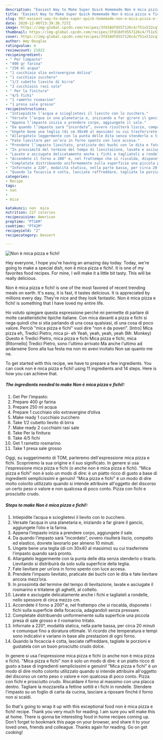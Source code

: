 ```yaml
---
description: "Easiest Way to Make Super Quick Homemade Non è mica pizza e fichi!"
title: "Easiest Way to Make Super Quick Homemade Non è mica pizza e fichi!"
slug: 997-easiest-way-to-make-super-quick-homemade-non-e-mica-pizza-e-fichi
date: 2020-12-06T23:39:38.727Z
image: https://img-global.cpcdn.com/recipes/3fd18dfd557126c4/751x532cq70/non-e-mica-pizza-e-fichi-recipe-main-photo.jpg
thumbnail: https://img-global.cpcdn.com/recipes/3fd18dfd557126c4/751x532cq70/non-e-mica-pizza-e-fichi-recipe-main-photo.jpg
cover: https://img-global.cpcdn.com/recipes/3fd18dfd557126c4/751x532cq70/non-e-mica-pizza-e-fichi-recipe-main-photo.jpg
author: Amy Douglas
ratingvalue: 4
reviewcount: 21822
recipeingredient:
- " Per limpasto"
- "400 gr farina"
- "250 ml acqua"
- "1 cucchiaio olio extravergine doliva"
- "1 cucchiaio zucchero"
- "1/2 cubetto lievito di birra"
- "2 cucchiaini rasi sale"
- " Per la finitura"
- "4/5 fichi"
- "1 rametto rosmarino"
- "1 presa sale grosso"
recipeinstructions:
- "Intiepidite l’acqua e scioglietevi il lievito con lo zucchero."
- "Versate l’acqua in una planetaria e, iniziando a far girare il gancio, aggiungete l’olio e la farina."
- "Appena l’impasto inizia a prendere corpo, aggiungete il sale."
- "Da quando l’impasto sarà “incordato”, ovvero risulterà liscio, compatto ed elastico, dovrete lavorarlo per almeno 10 minuti."
- "Ungete bene una teglia (di cm 30x40 al massimo) su cui trasferirete l’impasto quando sarà pronto."
- "Allargatelo leggermente con la punta delle dita senza stenderlo o tirarlo. Lievitando si distribuirà da solo sulla superficie della teglia."
- "Fate lievitare per un’ora in forno spento con luce accesa."
- "Prendete l’impasto lievitato, praticate dei buchi con le dita e fate lievitare ancora mezz’ora."
- "In prossimità del termine del tempo di lievitazione, lavate e asciugate il rosmarino e tritatene gli aghetti, al coltello."
- "Lavate e asciugate delicatamente anche i fichi e tagliateli a rondelle, nello spessore di circa mezzo cm."
- "Accendete il forno a 200° e, nel frattempo che si riscalda, disponete i fichi sulla superficie della focaccia, adagiandoli senza pressare."
- "Completate distribuendo uniformemente sulla superficie una piccola presa di sale grosso e il rosmarino tritato."
- "Infornate a 220°, modalità statica, nella parte bassa, per circa 20 minuti e comunque fino a doratura ottimale. Vi ricordo che temperatura e tempi sono indicativi e variano in base alle prestazioni di ogni forno."
- "Quando la focaccia è cotta, lasciate raffreddare, tagliate le porzioni e gustatela con un buon prosciutto crudo dolce."
categories:
- Recipe
tags:
- non
- 
- mica

katakunci: non  mica 
nutrition: 217 calories
recipecuisine: American
preptime: "PT16M"
cooktime: "PT42M"
recipeyield: "2"
recipecategory: Dessert

---
```



![Non è mica pizza e fichi!](https://img-global.cpcdn.com/recipes/3fd18dfd557126c4/751x532cq70/non-e-mica-pizza-e-fichi-recipe-main-photo.jpg)

Hey everyone, I hope you're having an amazing day today. Today, we're going to make a special dish, non è mica pizza e fichi!. It is one of my favorites food recipes. For mine, I will make it a little bit tasty. This will be really delicious.

Non è mica pizza e fichi! is one of the most favored of recent trending meals on earth. It's easy, it is fast, it tastes delicious. It is appreciated by millions every day. They're nice and they look fantastic. Non è mica pizza e fichi! is something that I have loved my entire life.

Ho voluto spiegare questa espressione perché mi permette di parlare di molte caratteristiche tipiche italiane. Con mica davanti a pizza e fichi si nega quindi che si stia parlando di una cosa qualsiasi, di una cosa di poco valore. Perciò &#34;mica pizza e fichi&#34; vuol dire &#34;non è da poveri&#34;. [Intro] Mica pizza eh, Tredici Pietro, mica pi- eh Yeah, yeah, yeah, yeah (Mr. Monkey) Questo è Tredici Pietro, mica pizza e fichi Mica pizza e fichi, mica [Ritornello] Tredici Pietro, sono l&#39;ultimo arrivato Ma anche l&#39;ultimo ad andarsene Sono alla tua festa ma non mi avevi invitato Non sai quanto me ne.


To get started with this recipe, we have to prepare a few ingredients. You can cook non è mica pizza e fichi! using 11 ingredients and 14 steps. Here is how you can achieve that.

<!--inarticleads1-->

##### The ingredients needed to make Non è mica pizza e fichi!:

1. Get  Per l’impasto:
1. Prepare 400 gr farina
1. Prepare 250 ml acqua
1. Prepare 1 cucchiaio olio extravergine d’oliva
1. Make ready 1 cucchiaio zucchero
1. Take 1/2 cubetto lievito di birra
1. Make ready 2 cucchiaini rasi sale
1. Take  Per la finitura:
1. Take 4/5 fichi
1. Get 1 rametto rosmarino
1. Take 1 presa sale grosso


Oggi, su suggerimento di TOM, parleremo dell&#39;espressione mica pizza e fichi. Scopriremo la sua origine e il suo significato. In genere si usa l&#39;espressione mica pizza e fichi (o anche non è mica pizza e fichi). &#34;Mica pizza e fichi&#34; non è solo un modo di dire: è un piatto ricco di gusto a base di ingredienti semplicissimi e genuini! &#34;Mica pizza e fichi&#34; è un modo di dire molto colorito utilizzato quando si intende attribuire all&#39;oggetto del discorso un certo peso o valore e non qualcosa di poco conto. Pizza con fichi e prosciutto crudo. 

<!--inarticleads2-->

##### Steps to make Non è mica pizza e fichi!:

1. Intiepidite l’acqua e scioglietevi il lievito con lo zucchero.
1. Versate l’acqua in una planetaria e, iniziando a far girare il gancio, aggiungete l’olio e la farina.
1. Appena l’impasto inizia a prendere corpo, aggiungete il sale.
1. Da quando l’impasto sarà “incordato”, ovvero risulterà liscio, compatto ed elastico, dovrete lavorarlo per almeno 10 minuti.
1. Ungete bene una teglia (di cm 30x40 al massimo) su cui trasferirete l’impasto quando sarà pronto.
1. Allargatelo leggermente con la punta delle dita senza stenderlo o tirarlo. Lievitando si distribuirà da solo sulla superficie della teglia.
1. Fate lievitare per un’ora in forno spento con luce accesa.
1. Prendete l’impasto lievitato, praticate dei buchi con le dita e fate lievitare ancora mezz’ora.
1. In prossimità del termine del tempo di lievitazione, lavate e asciugate il rosmarino e tritatene gli aghetti, al coltello.
1. Lavate e asciugate delicatamente anche i fichi e tagliateli a rondelle, nello spessore di circa mezzo cm.
1. Accendete il forno a 200° e, nel frattempo che si riscalda, disponete i fichi sulla superficie della focaccia, adagiandoli senza pressare.
1. Completate distribuendo uniformemente sulla superficie una piccola presa di sale grosso e il rosmarino tritato.
1. Infornate a 220°, modalità statica, nella parte bassa, per circa 20 minuti e comunque fino a doratura ottimale. Vi ricordo che temperatura e tempi sono indicativi e variano in base alle prestazioni di ogni forno.
1. Quando la focaccia è cotta, lasciate raffreddare, tagliate le porzioni e gustatela con un buon prosciutto crudo dolce.


In genere si usa l&#39;espressione mica pizza e fichi (o anche non è mica pizza e fichi). &#34;Mica pizza e fichi&#34; non è solo un modo di dire: è un piatto ricco di gusto a base di ingredienti semplicissimi e genuini! &#34;Mica pizza e fichi&#34; è un modo di dire molto colorito utilizzato quando si intende attribuire all&#39;oggetto del discorso un certo peso o valore e non qualcosa di poco conto. Pizza con fichi e prosciutto crudo. Riscaldare il forno al massimo con una placca dentro. Tagliare la mozzarella a fettine sottili e i fichi in rondelle. Stendere l&#39;impasto su un foglio di carta da cucina, lasciare a riposare finché il forno non si scaldi. 

So that's going to wrap it up with this exceptional food non è mica pizza e fichi! recipe. Thank you very much for reading. I am sure you will make this at home. There is gonna be interesting food in home recipes coming up. Don't forget to bookmark this page on your browser, and share it to your loved ones, friends and colleague. Thanks again for reading. Go on get cooking!
